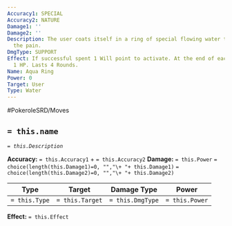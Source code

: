 ```yaml
---
Accuracy1: SPECIAL
Accuracy2: NATURE
Damage1: ''
Damage2: ''
Description: The user coats itself in a ring of special flowing water that lessens
  the pain.
DmgType: SUPPORT
Effect: If successful spent 1 Will point to activate. At the end of each Round, recover
  1 HP. Lasts 4 Rounds.
Name: Aqua Ring
Power: 0
Target: User
Type: Water
---
```


#PokeroleSRD/Moves

## `= this.name` 
*`= this.Description`*

**Accuracy:** `= this.Accuracy1` + `= this.Accuracy2`
**Damage:** `= this.Power` `= choice(length(this.Damage1)=0, "","\+ "+ this.Damage1)` `= choice(length(this.Damage2)=0, "","\+ "+ this.Damage2)`

| Type          | Target          | Damage Type          | Power          |
| ------------- | --------------- | ---------------- | -------------- |
| `= this.Type` | `= this.Target` | `= this.DmgType` | `= this.Power` | 

**Effect:** `= this.Effect`